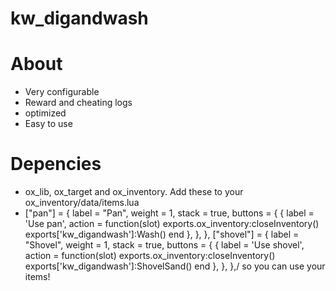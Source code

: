 # kw_digandwash

# About
- Very configurable
- Reward and cheating logs
- optimized
- Easy to use
# Depencies
- ox_lib, ox_target and ox_inventory. Add these to your ox_inventory/data/items.lua
- <tab><tab>	["pan"] = {
		label = "Pan",
		weight = 1,
		stack = true,
		buttons = {
			{
				label = 'Use pan',
				action = function(slot)
					exports.ox_inventory:closeInventory()
					exports['kw_digandwash']:Wash()
				end	
			},
		},
	},
	["shovel"] = {
		label = "Shovel",
		weight = 1,
		stack = true,
		buttons = {
			{
				label = 'Use shovel',
				action = function(slot)
					exports.ox_inventory:closeInventory()
					exports['kw_digandwash']:ShovelSand()
				end	
			},
		},
	},/ so you can use your items!
